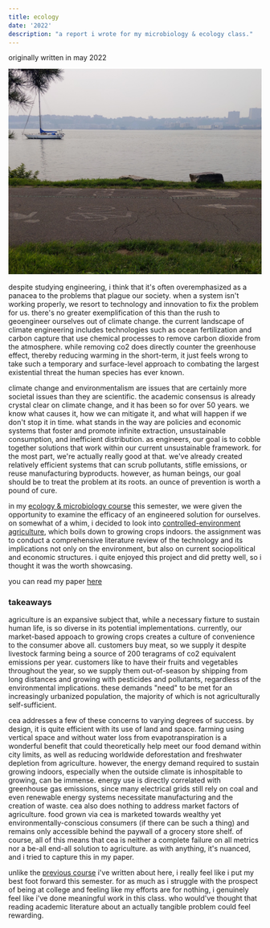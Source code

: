 ```yaml
---
title: ecology
date: '2022'
description: "a report i wrote for my microbiology & ecology class."
---
```

<meta name="robots" content="noindex, nofollow, noarchive">

originally written in may 2022

<img id="smog" src="/images/ecology/smog.jpg">

despite studying engineering, i think that it's often overemphasized as a panacea to the problems that plague our society. when a system isn't working properly, we resort to technology and innovation to fix the problem for us. there's no greater exemplification of this than the rush to geoengineer ourselves out of climate change. the current landscape of climate engineering includes technologies such as ocean fertilization and carbon capture that use chemical processes to remove carbon dioxide from the atmosphere. while removing co2 does directly counter the greenhouse effect, thereby reducing warming in the short-term, it just feels wrong to take such a temporary and surface-level approach to combating the largest existential threat the human species has ever known.

climate change and environmentalism are issues that are certainly more societal issues than they are scientific. the academic consensus is already crystal clear on climate change, and it has been so for over 50 years. we know what causes it, how we can mitigate it, and what will happen if we don't stop it in time. what stands in the way are policies and economic systems that foster and promote infinite extraction, unsustainable consumption, and inefficient distribution. as engineers, our goal is to cobble together solutions that work within our current unsustainable framework. for the most part, we're actually really good at that. we've already created relatively efficient systems that can scrub pollutants, stifle emissions, or reuse manufacturing byproducts. however, as human beings, our goal should be to treat the problem at its roots. an ounce of prevention is worth a pound of cure.

in my [ecology & microbiology course](https://catalog.northeastern.edu/search/?P=CIVE%203430) this semester, we were given the opportunity to examine the efficacy of an engineered solution for ourselves. on somewhat of a whim, i decided to look into [controlled-environment agriculture](https://en.wikipedia.org/wiki/Controlled-environment_agriculture), which boils down to growing crops indoors. the assignment was to conduct a comprehensive literature review of the technology and its implications not only on the environment, but also on current sociopolitical and economic structures. i quite enjoyed this project and did pretty well, so i thought it was the worth showcasing.

you can read my paper [here](/images/ecology/ecology.pdf)

### takeaways

agriculture is an expansive subject that, while a necessary fixture to sustain human life, is so diverse in its potential implementations. currently, our market-based appoach to growing crops creates a culture of convenience to the consumer above all. customers buy meat, so we supply it despite livestock farming being a source of 200 teragrams of co2 equivalent emissions per year. customers like to have their fruits and vegetables throughout the year, so we supply them out-of-season by shipping from long distances and growing with pesticides and pollutants, regardless of the environmental implications. these demands "need" to be met for an increasingly urbanized population, the majority of which is not agriculturally self-sufficient.

cea addresses a few of these concerns to varying degrees of success. by design, it is quite efficient with its use of land and space. farming using vertical space and without water loss from evapotranspiration is a wonderful benefit that could theoretically help meet our food demand within city limits, as well as reducing worldwide deforestation and freshwater depletion from agriculture. however, the energy demand required to sustain growing indoors, especially when the outside climate is inhospitable to growing, can be immense. energy use is directly correlated with greenhouse gas emissions, since many electrical grids still rely on coal and even renewable energy systems necessitate manufacturing and the creation of waste. cea also does nothing to address market factors of agriculture. food grown via cea is marketed towards wealthy yet environmentally-conscious consumers (if there can be such a thing) and remains only accessible behind the paywall of a grocery store shelf. of course, all of this means that cea is neither a complete failure on all metrics nor a be-all end-all solution to agriculture. as with anything, it's nuanced, and i tried to capture this in my paper.

unlike the [previous course](/projects/materials/) i've written about here, i really feel like i put my best foot forward this semester. for as much as i struggle with the prospect of being at college and feeling like my efforts are for nothing, i genuinely feel like i've done meaningful work in this class. who would've thought that reading academic literature about an actually tangible problem could feel rewarding.
